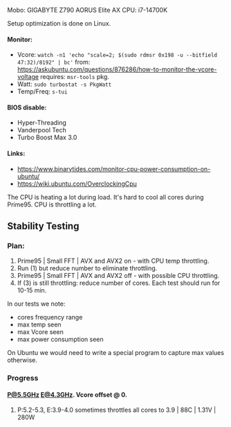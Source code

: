 Mobo: GIGABYTE Z790 AORUS Elite AX 
CPU: i7-14700K

Setup optimization is done on Linux.

#### Monitor:
* Vcore: `watch -n1 'echo "scale=2; $(sudo rdmsr 0x198 -u --bitfield 47:32)/8192" | bc'`
    from: https://askubuntu.com/questions/876286/how-to-monitor-the-vcore-voltage
    requires: `msr-tools` pkg.
* Watt: `sudo turbostat -s PkgWatt`
* Temp/Freq: `s-tui`

#### BIOS disable:
* Hyper-Threading
* Vanderpool Tech
* Turbo Boost Max 3.0

#### Links:
* https://www.binarytides.com/monitor-cpu-power-consumption-on-ubuntu/
* https://wiki.ubuntu.com/OverclockingCpu

The CPU is heating a lot during load. It's hard to cool all cores during Prime95.
CPU is throttling a lot. 

## Stability Testing

### Plan:
1. Prime95 | Small FFT | AVX and AVX2 on - with CPU temp throttling.
2. Run (1) but reduce number to eliminate throttling.
3. Prime95 | Small FFT | AVX and AVX2 off - with possible CPU throttling.
4. If (3) is still throttling: reduce number of cores.
Each test should run for 10-15 min.

In our tests we note: 
* cores frequency range
* max temp seen
* max Vcore seen
* max power consumption seen

On Ubuntu we would need to write a special program to capture 
max values otherwise.

### Progress
#### P@5.5GHz E@4.3GHz. Vcore offset @ 0.
1. P:5.2-5.3, E:3.9-4.0 sometimes throttles all cores to 3.9 | 
   88C | 1.31V | 280W
